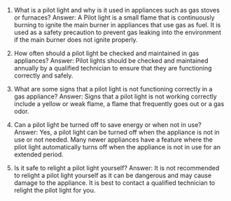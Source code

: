 1. What is a pilot light and why is it used in appliances such as gas stoves or furnaces?
Answer: A Pilot light is a small flame that is continuously burning to ignite the main burner in appliances that use gas as fuel. It is used as a safety precaution to prevent gas leaking into the environment if the main burner does not ignite properly.

2. How often should a pilot light be checked and maintained in gas appliances?
Answer: Pilot lights should be checked and maintained annually by a qualified technician to ensure that they are functioning correctly and safely.

3. What are some signs that a pilot light is not functioning correctly in a gas appliance?
Answer: Signs that a pilot light is not working correctly include a yellow or weak flame, a flame that frequently goes out or a gas odor.

4. Can a pilot light be turned off to save energy or when not in use?
Answer: Yes, a pilot light can be turned off when the appliance is not in use or not needed. Many newer appliances have a feature where the pilot light automatically turns off when the appliance is not in use for an extended period.

5. Is it safe to relight a pilot light yourself?
Answer: It is not recommended to relight a pilot light yourself as it can be dangerous and may cause damage to the appliance. It is best to contact a qualified technician to relight the pilot light for you.